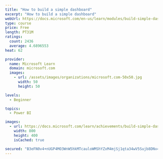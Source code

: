```yaml
---
title: "How to build a simple dashboard"
excerpt: "How to build a simple dashboard"
webUrl: https://docs.microsoft.com/en-us/learn/modules/build-simple-dashboard/
type: course
price: Free
length: PT31M
ratings:
  count: 2436
  average: 4.6896553
heat: 62

provider:
  name: Microsoft Learn
  domain: microsoft.com
  images:
    - url: /assets/images/organizations/microsoft.com-50x50.jpg
      width: 50
      height: 50

levels:
  - Beginner

topics:
  - Power BI

images:
  - url: https://docs.microsoft.com/learn/achievements/build-simple-dashboard-social.png
    width: 800
    height: 400
    isCached: true

secured: "B3eFN0v4+nUGP4MO3WnW5hkMTcauloWMShYZxM4mjSj1qta34wV5Sujb8DNv4OG+Jfsn8XEedkkDXI/tcii+JLDH8a2rbxF8PpPuAmAVea/gClMhiLti91/mSSp0Fyo/+dD5L5F3SAM8WgFHepHwvbmhmQDkP4DHHR7gG7CnHAIXmn1g6mACf8al7Kp3fe8EYH1oZ6vXgbezYKT4n0eGKcup9s4tYnOGWfvQxiLgslx0pM4smShUmCafRGdoBN20aPPvxFvGXDZtZ6Hk5qDOU7l2NZh3HEXRcDhu9ip3DUiDtqtXcwBu0VLQWI/livHjhWEZsav88MPxhtYc70Z126BkPiU0K3NZNfUs4UEgo1VLsDzPwQKKCj8JYuOdm1VkwckVIauQHkAcA7QBTz4TEniqL0Rd1z+W/4bNy7ryV1I=;oGzKHIhfQYwnQBltRH26fg=="
---
```


